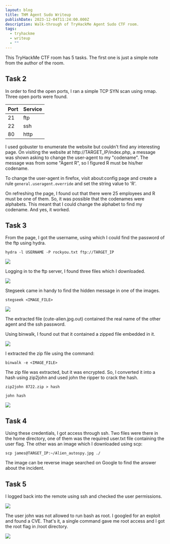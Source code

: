 ```yaml
---
layout: blog
title: THM Agent Sudo Writeup
publishDate: 2023-12-04T11:24:00.000Z
description: Walk-through of TryHackMe Agent Sudo CTF room.
tags:
  - tryhackme
  - writeup
  - ""
---
```

This TryHackMe CTF room has 5 tasks. The first one is just a simple note from the author of the room.

## Task 2

In order to find the open ports, I ran a simple TCP SYN scan using nmap. Three open ports were found.

| Port | Service |
| ---- | ------- |
| 21   | ftp     |
| 22   | ssh     |
| 80   | http    |

I used gobuster to enumerate the website but couldn't find any interesting page. On visiting the website at http://TARGET_IP/index.php, a message was shown asking to change the user-agent to my "codename". The message was from some "Agent R", so I figured R must be his/her codename. 

To change the user-agent in firefox, visit about:config page and create a rule `general.useragent.override` and set the string value to 'R'.

On refreshing the page, I found out that there were 25 employees and R must be one of them. So, it was possible that the codenames were alphabets. This meant that I could change the alphabet to find my codename. And yes, it worked.

## Task 3

From the page, I got the username, using which I could find the password of the ftp using hydra.

```
hydra -l USERNAME -P rockyou.txt ftp://TARGET_IP
```

![](/images/uploads/pasted-image-20231204012723.png)

Logging in to the ftp server, I found three files which I downloaded.

![](/images/uploads/pasted-image-20231204014531.png)

Stegseek came in handy to find the hidden message in one of the images.

```
stegseek <IMAGE_FILE>
```

![](/images/uploads/pasted-image-20231204015700.png)

The extracted file (cute-alien.jpg.out) contained the real name of the other agent and the ssh password.

Using binwalk, I found out that it contained a zipped file embedded in it.

![](/images/uploads/pasted-image-20231204015938.png)

I extracted the zip file using the command:

```
binwalk -e <IMAGE_FILE>
```

The zip file was extracted, but it was encrypted. So, I converted it into a hash using zip2john and used john the ripper to crack the hash.

```
zip2john 8722.zip > hash

john hash
```

![](/images/uploads/pasted-image-20231204021337.png)

## Task 4

Using these credentials, I got access through ssh. Two files were there in the home directory, one of them was the required user.txt file containing the user flag. The other was an image which I downloaded using scp:

```
scp james@TARGET_IP:~/Alien_autospy.jpg ./
```

The image can be reverse image searched on Google to find the answer about the incident.

## Task 5

I logged back into the remote using ssh and checked the user permissions.

![](/images/uploads/pasted-image-20231204023958.png)

The user john was not allowed to run bash as root. I googled for an exploit and found a CVE. That's it, a single command gave me root access and I got the root flag in /root directory.

![](/images/uploads/pasted-image-20231204024153.png)
